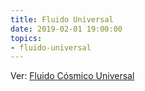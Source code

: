 ```yaml
---
title: Fluido Universal
date: 2019-02-01 19:00:00
topics:
- fluido-universal
---
```


Ver: [Fluido Cósmico Universal](../fluido-cosmico-universal)
